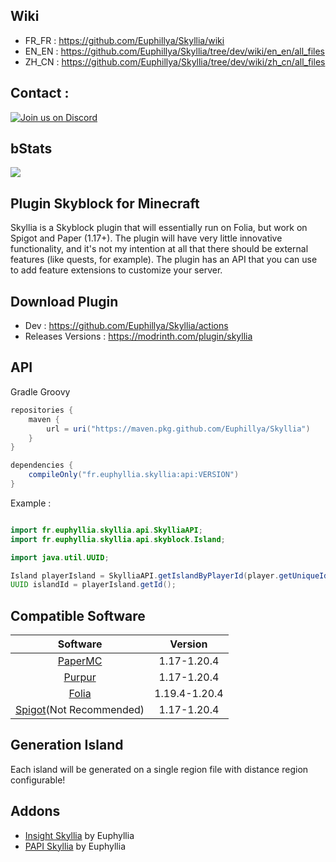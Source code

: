 ## Wiki

- FR_FR : https://github.com/Euphillya/Skyllia/wiki
- EN_EN : https://github.com/Euphillya/Skyllia/tree/dev/wiki/en_en/all_files
- ZH_CN : https://github.com/Euphillya/Skyllia/tree/dev/wiki/zh_cn/all_files

## Contact :

[![Join us on Discord](https://discord.com/api/guilds/1196471429936463943/widget.png?style=banner2)](https://discord.gg/uUJQEB7XNN)

## bStats

[![](https://bstats.org/signatures/bukkit/Skyllia.svg)](https://bstats.org/plugin/bukkit/Skyllia/20874)

## Plugin Skyblock for Minecraft

Skyllia is a Skyblock plugin that will essentially run on Folia, but work on Spigot and Paper (1.17+).
The plugin will have very little innovative functionality, and it's not my intention at all that there should be
external features (like quests, for example).
The plugin has an API that you can use to add feature extensions to customize your server.

## Download Plugin

- Dev : https://github.com/Euphillya/Skyllia/actions
- Releases Versions : https://modrinth.com/plugin/skyllia

## API

Gradle Groovy

```groovy
repositories {
    maven {
        url = uri("https://maven.pkg.github.com/Euphillya/Skyllia")
    }
}

dependencies {
    compileOnly("fr.euphyllia.skyllia:api:VERSION")
}
```

Example :

```java

import fr.euphyllia.skyllia.api.SkylliaAPI;
import fr.euphyllia.skyllia.api.skyblock.Island;

import java.util.UUID;

Island playerIsland = SkylliaAPI.getIslandByPlayerId(player.getUniqueId()).join();
UUID islandId = playerIsland.getId();
```

## Compatible Software

|                      Software                       |    Version    |
|:---------------------------------------------------:|:-------------:|
|    [PaperMC](https://papermc.io/downloads/paper)    |  1.17-1.20.4  |
|           [Purpur](https://purpurmc.org)            |  1.17-1.20.4  |
|     [Folia](https://papermc.io/software/folia)      | 1.19.4-1.20.4 |
| [Spigot](https://www.spigotmc.org)(Not Recommended) |  1.17-1.20.4  |

## Generation Island

Each island will be generated on a single region file with distance region configurable!

## Addons

- [Insight Skyllia](https://github.com/Euphillya/Insights-Skyllia) by Euphyllia
- [PAPI Skyllia](https://github.com/Euphillya/Skyllia-PAPI) by Euphyllia